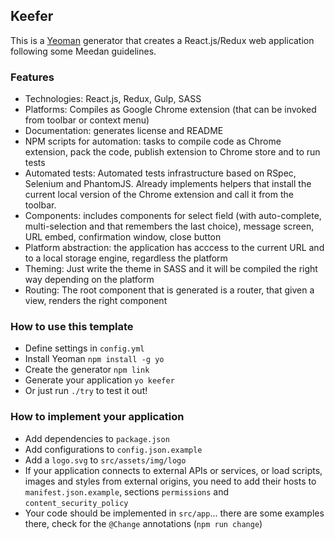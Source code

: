 ## Keefer

This is a [Yeoman](http://yeoman.io/) generator that creates a React.js/Redux web application following some Meedan guidelines.

### Features

* Technologies: React.js, Redux, Gulp, SASS
* Platforms: Compiles as Google Chrome extension (that can be invoked from toolbar or context menu)
* Documentation: generates license and README
* NPM scripts for automation: tasks to compile code as Chrome extension, pack the code, publish extension to Chrome store and to run tests
* Automated tests: Automated tests infrastructure based on RSpec, Selenium and PhantomJS. Already implements helpers that install the current local version of the Chrome extension and call it from the toolbar.
* Components: includes components for select field (with auto-complete, multi-selection and that remembers the last choice), message screen, URL embed, confirmation window, close button
* Platform abstraction: the application has acccess to the current URL and to a local storage engine, regardless the platform
* Theming: Just write the theme in SASS and it will be compiled the right way depending on the platform
* Routing: The root component that is generated is a router, that given a view, renders the right component

### How to use this template

* Define settings in `config.yml`
* Install Yeoman `npm install -g yo`
* Create the generator `npm link`
* Generate your application `yo keefer`
* Or just run `./try` to test it out!

### How to implement your application

* Add dependencies to `package.json`
* Add configurations to `config.json.example`
* Add a `logo.svg` to `src/assets/img/logo`
* If your application connects to external APIs or services, or load scripts, images and styles from external origins, you need to add their hosts to `manifest.json.example`, sections `permissions` and `content_security_policy`
* Your code should be implemented in `src/app`... there are some examples there, check for the `@Change` annotations (`npm run change`)
